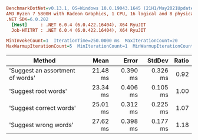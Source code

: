 ``` ini

BenchmarkDotNet=v0.13.1, OS=Windows 10.0.19043.1645 (21H1/May2021Update)
AMD Ryzen 7 5800H with Radeon Graphics, 1 CPU, 16 logical and 8 physical cores
.NET SDK=6.0.202
  [Host]     : .NET 6.0.4 (6.0.422.16404), X64 RyuJIT
  Job-HTITRT : .NET 6.0.4 (6.0.422.16404), X64 RyuJIT

MinInvokeCount=1  IterationTime=250.0000 ms  MaxIterationCount=20  
MaxWarmupIterationCount=5  MinIterationCount=1  MinWarmupIterationCount=1  

```
|                           Method |     Mean |    Error |   StdDev | Ratio |
|--------------------------------- |---------:|---------:|---------:|------:|
| &#39;Suggest an assortment of words&#39; | 21.48 ms | 0.390 ms | 0.326 ms |  0.92 |
|             &#39;Suggest root words&#39; | 23.34 ms | 0.406 ms | 0.105 ms |  1.00 |
|          &#39;Suggest correct words&#39; | 25.01 ms | 0.312 ms | 0.225 ms |  1.07 |
|            &#39;Suggest wrong words&#39; | 27.62 ms | 0.398 ms | 0.177 ms |  1.18 |
